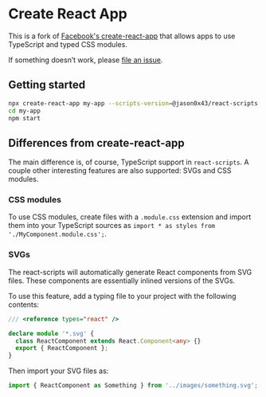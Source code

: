 # Create React App

This is a fork of
[Facebook's create-react-app](https://github.com/facebook/create-react-app) that
allows apps to use TypeScript and typed CSS modules.

If something doesn’t work, please [file an issue](https://github.com/jason0x43/create-react-app/issues/new).

## Getting started

```sh
npx create-react-app my-app --scripts-version=@jason0x43/react-scripts
cd my-app
npm start
```

## Differences from create-react-app

The main difference is, of course, TypeScript support in `react-scripts`. A
couple other interesting features are also supported: SVGs and CSS modules.

### CSS modules

To use CSS modules, create files with a `.module.css` extension and import them
into your TypeScript sources as `import * as styles from
'./MyComponent.module.css';`.

### SVGs

The react-scripts will automatically generate React components from SVG files.
These components are essentially inlined versions of the SVGs.

To use this feature, add a typing file to your project with the following contents:

```ts
/// <reference types="react" />

declare module '*.svg' {
  class ReactComponent extends React.Component<any> {}
  export { ReactComponent };
}
```

Then import your SVG files as:

```ts
import { ReactComponent as Something } from '../images/something.svg';
```
